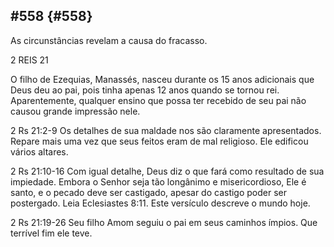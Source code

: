 ## #558 {#558}

As circunstâncias revelam a causa do fracasso.

2 REIS 21

O filho de Ezequias, Manassés, nasceu durante os 15 anos adicionais que Deus deu ao pai, pois tinha apenas 12 anos quando se tornou rei. Aparentemente, qualquer ensino que possa ter recebido de seu pai não causou grande impressão nele.

2 Rs 21:2-9 Os detalhes de sua maldade nos são claramente apresentados. Repare mais uma vez que seus feitos eram de mal religioso. Ele edificou vários altares.

2 Rs 21:10-16 Com igual detalhe, Deus diz o que fará como resultado de sua impiedade. Embora o Senhor seja tão longânimo e misericordioso, Ele é santo, e o pecado deve ser castigado, apesar do castigo poder ser postergado. Leia Eclesiastes 8:11\. Este versículo descreve o mundo hoje.

2 Rs 21:19-26 Seu filho Amom seguiu o pai em seus caminhos ímpios. Que terrível fim ele teve.